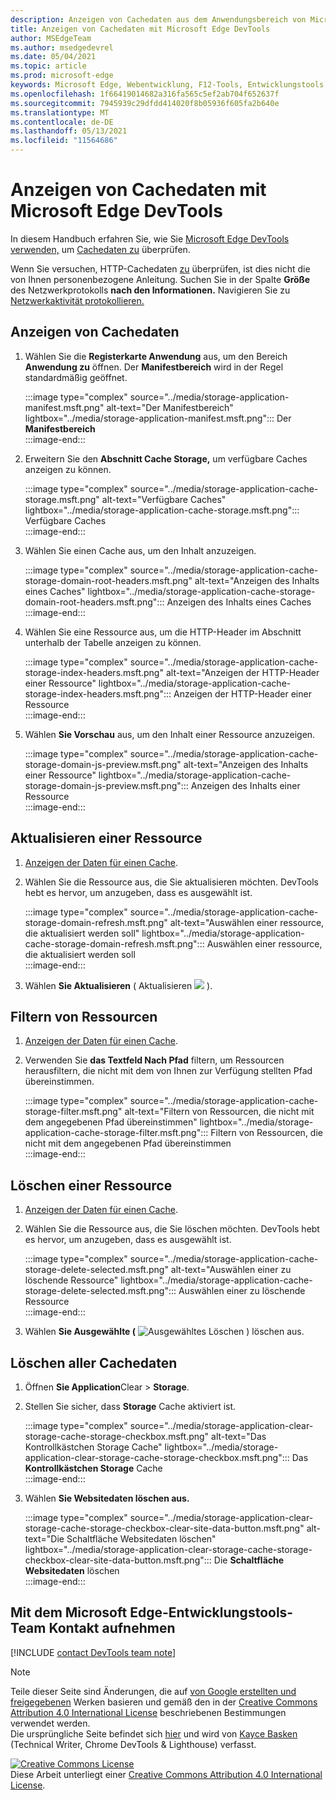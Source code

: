 ```yaml
---
description: Anzeigen von Cachedaten aus dem Anwendungsbereich von Microsoft Edge DevTools.
title: Anzeigen von Cachedaten mit Microsoft Edge DevTools
author: MSEdgeTeam
ms.author: msedgedevrel
ms.date: 05/04/2021
ms.topic: article
ms.prod: microsoft-edge
keywords: Microsoft Edge, Webentwicklung, F12-Tools, Entwicklungstools
ms.openlocfilehash: 1f66419014682a316fa565c5ef2ab704f652637f
ms.sourcegitcommit: 7945939c29dfdd414020f8b05936f605fa2b640e
ms.translationtype: MT
ms.contentlocale: de-DE
ms.lasthandoff: 05/13/2021
ms.locfileid: "11564686"
---
```

<!-- Copyright Kayce Basques 

   Licensed under the Apache License, Version 2.0 (the "License");
   you may not use this file except in compliance with the License.
   You may obtain a copy of the License at

       https://www.apache.org/licenses/LICENSE-2.0

   Unless required by applicable law or agreed to in writing, software
   distributed under the License is distributed on an "AS IS" BASIS,
   WITHOUT WARRANTIES OR CONDITIONS OF ANY KIND, either express or implied.
   See the License for the specific language governing permissions and
   limitations under the License.  -->
# <a name="view-cache-data-with-microsoft-edge-devtools"></a>Anzeigen von Cachedaten mit Microsoft Edge DevTools  

In diesem Handbuch erfahren Sie, wie Sie [Microsoft Edge DevTools verwenden,][MicrosoftEdgeDevTools] um [Cachedaten zu][MDNCache] überprüfen.  

Wenn Sie versuchen, HTTP-Cachedaten [zu][MDNHTTPCaching] überprüfen, ist dies nicht die von Ihnen personenbezogene Anleitung.  Suchen Sie in der Spalte **Größe** des Netzwerkprotokolls **nach den Informationen.**  Navigieren Sie zu [Netzwerkaktivität protokollieren.][DevtoolsNetworkLogActivity]  

## <a name="view-cache-data"></a>Anzeigen von Cachedaten  

1.  Wählen Sie die **Registerkarte Anwendung** aus, um den Bereich **Anwendung zu** öffnen.  Der **Manifestbereich** wird in der Regel standardmäßig geöffnet.  
    
    :::image type="complex" source="../media/storage-application-manifest.msft.png" alt-text="Der Manifestbereich" lightbox="../media/storage-application-manifest.msft.png":::
       Der **Manifestbereich**  
    :::image-end:::  
    
1.  Erweitern Sie den **Abschnitt Cache Storage,** um verfügbare Caches anzeigen zu können.  
    
    :::image type="complex" source="../media/storage-application-cache-storage.msft.png" alt-text="Verfügbare Caches" lightbox="../media/storage-application-cache-storage.msft.png":::
       Verfügbare Caches  
    :::image-end:::  
    
1.  Wählen Sie einen Cache aus, um den Inhalt anzuzeigen.  
    
    :::image type="complex" source="../media/storage-application-cache-storage-domain-root-headers.msft.png" alt-text="Anzeigen des Inhalts eines Caches" lightbox="../media/storage-application-cache-storage-domain-root-headers.msft.png":::
       Anzeigen des Inhalts eines Caches  
    :::image-end:::  
    
1.  Wählen Sie eine Ressource aus, um die HTTP-Header im Abschnitt unterhalb der Tabelle anzeigen zu können.  
    
    :::image type="complex" source="../media/storage-application-cache-storage-index-headers.msft.png" alt-text="Anzeigen der HTTP-Header einer Ressource" lightbox="../media/storage-application-cache-storage-index-headers.msft.png":::
       Anzeigen der HTTP-Header einer Ressource  
    :::image-end:::  
    
1.  Wählen **Sie Vorschau** aus, um den Inhalt einer Ressource anzuzeigen.  
    
    :::image type="complex" source="../media/storage-application-cache-storage-domain-js-preview.msft.png" alt-text="Anzeigen des Inhalts einer Ressource" lightbox="../media/storage-application-cache-storage-domain-js-preview.msft.png":::
       Anzeigen des Inhalts einer Ressource  
    :::image-end:::  
    
## <a name="refresh-a-resource"></a>Aktualisieren einer Ressource  

1.  [Anzeigen der Daten für einen Cache](#view-cache-data).  
1.  Wählen Sie die Ressource aus, die Sie aktualisieren möchten.  DevTools hebt es hervor, um anzugeben, dass es ausgewählt ist.  
    
    :::image type="complex" source="../media/storage-application-cache-storage-domain-refresh.msft.png" alt-text="Auswählen einer ressource, die aktualisiert werden soll" lightbox="../media/storage-application-cache-storage-domain-refresh.msft.png":::
       Auswählen einer ressource, die aktualisiert werden soll  
    :::image-end:::  
    
1.  Wählen **Sie Aktualisieren** \( Aktualisieren ![ ](../media/refresh-icon.msft.png) \).  
    
## <a name="filter-resources"></a>Filtern von Ressourcen  

1.  [Anzeigen der Daten für einen Cache](#view-cache-data).  
1.  Verwenden Sie **das Textfeld Nach Pfad** filtern, um Ressourcen herausfiltern, die nicht mit dem von Ihnen zur Verfügung stellten Pfad übereinstimmen.  
    
    :::image type="complex" source="../media/storage-application-cache-storage-filter.msft.png" alt-text="Filtern von Ressourcen, die nicht mit dem angegebenen Pfad übereinstimmen" lightbox="../media/storage-application-cache-storage-filter.msft.png":::
       Filtern von Ressourcen, die nicht mit dem angegebenen Pfad übereinstimmen  
    :::image-end:::  
    
## <a name="delete-a-resource"></a>Löschen einer Ressource  

1.  [Anzeigen der Daten für einen Cache](#view-cache-data).  
1.  Wählen Sie die Ressource aus, die Sie löschen möchten.  DevTools hebt es hervor, um anzugeben, dass es ausgewählt ist.  
    
    :::image type="complex" source="../media/storage-application-cache-storage-delete-selected.msft.png" alt-text="Auswählen einer zu löschende Ressource" lightbox="../media/storage-application-cache-storage-delete-selected.msft.png":::
       Auswählen einer zu löschende Ressource  
    :::image-end:::  
    
1.  Wählen **Sie Ausgewählte \(** ![ Ausgewähltes Löschen ](../media/delete-icon.msft.png) \) löschen aus.  
    
## <a name="delete-all-cache-data"></a>Löschen aller Cachedaten  

1.  Öffnen **Sie Application**Clear  >  **Storage**.  
1.  Stellen Sie sicher, dass **Storage** Cache aktiviert ist.  
    
    :::image type="complex" source="../media/storage-application-clear-storage-cache-storage-checkbox.msft.png" alt-text="Das Kontrollkästchen Storage Cache" lightbox="../media/storage-application-clear-storage-cache-storage-checkbox.msft.png":::
       Das **Kontrollkästchen Storage** Cache  
    :::image-end:::  
    
1.  Wählen **Sie Websitedaten löschen aus.**  
    
    :::image type="complex" source="../media/storage-application-clear-storage-cache-storage-checkbox-clear-site-data-button.msft.png" alt-text="Die Schaltfläche Websitedaten löschen" lightbox="../media/storage-application-clear-storage-cache-storage-checkbox-clear-site-data-button.msft.png":::
       Die **Schaltfläche Websitedaten** löschen  
    :::image-end:::  
    
## <a name="getting-in-touch-with-the-microsoft-edge-devtools-team"></a>Mit dem Microsoft Edge-Entwicklungstools-Team Kontakt aufnehmen  

[!INCLUDE [contact DevTools team note](../includes/contact-devtools-team-note.md)]  

<!-- links -->  

[MicrosoftEdgeDevTools]: ../../devtools-guide-chromium/index.md "Microsoft Edge (Chromium) Entwicklertools | Microsoft Docs"  
[DevtoolsNetworkLogActivity]: ../network/index.md#log-network-activity  "Protokollieren von Netzwerkaktivitäts| Microsoft Docs"  

[MDNCache]: https://developer.mozilla.org/docs/Web/API/Cache "Cache | MDN"  
[MDNHTTPCaching]: https://developer.mozilla.org/docs/Web/HTTP/Caching "HTTP-Zwischenspeicherung | MDN"  

> [!NOTE]
> Teile dieser Seite sind Änderungen, die auf [von Google erstellten und freigegebenen][GoogleSitePolicies] Werken basieren und gemäß den in der [Creative Commons Attribution 4.0 International License][CCA4IL] beschriebenen Bestimmungen verwendet werden.  
> Die ursprüngliche Seite befindet sich [hier](https://developers.google.com/web/tools/chrome-devtools/storage/cache) und wird von [Kayce Basken][KayceBasques] \(Technical Writer, Chrome DevTools \& Lighthouse\) verfasst.  

[![Creative Commons License][CCby4Image]][CCA4IL]  
Diese Arbeit unterliegt einer [Creative Commons Attribution 4.0 International License][CCA4IL].  

[CCA4IL]: https://creativecommons.org/licenses/by/4.0  
[CCby4Image]: https://i.creativecommons.org/l/by/4.0/88x31.png  
[GoogleSitePolicies]: https://developers.google.com/terms/site-policies  
[KayceBasques]: https://developers.google.com/web/resources/contributors#kayce-basques  

